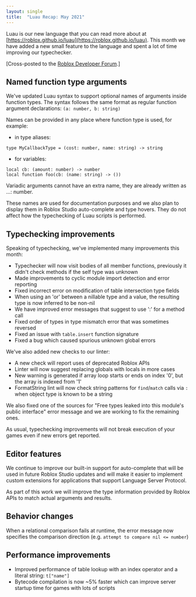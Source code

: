 ```yaml
---
layout: single
title:  "Luau Recap: May 2021"
---
```


Luau is our new language that you can read more about at [https://roblox.github.io/luau](https://roblox.github.io/luau). This month we have added a new small feature to the language and spent a lot of time improving our typechecker.

[Cross-posted to the [Roblox Developer Forum](https://devforum.roblox.com/t/luau-recap-may-2021/).]

## Named function type arguments

We've updated Luau syntax to support optional names of arguments inside function types.
The syntax follows the same format as regular function argument declarations: `(a: number, b: string)`

Names can be provided in any place where function type is used, for example:

* in type aliases:
```
type MyCallbackType = (cost: number, name: string) -> string
```

* for variables:
```
local cb: (amount: number) -> number
local function foo(cb: (name: string) -> ())
```

Variadic arguments cannot have an extra name, they are already written as ...: number.

These names are used for documentation purposes and we also plan to display them in Roblox Studio auto-complete and type hovers.
They do not affect how the typechecking of Luau scripts is performed.

## Typechecking improvements

Speaking of typechecking, we've implemented many improvements this month:
* Typechecker will now visit bodies of all member functions, previously it didn't check methods if the self type was unknown
* Made improvements to cyclic module import detection and error reporting
* Fixed incorrect error on modification of table intersection type fields
* When using an 'or' between a nillable type and a value, the resulting type is now inferred to be non-nil
* We have improved error messages that suggest to use ':' for a method call
* Fixed order of types in type mismatch error that was sometimes reversed
* Fixed an issue with `table.insert` function signature
* Fixed a bug which caused spurious unknown global errors

We've also added new checks to our linter:
* A new check will report uses of deprecated Roblox APIs
* Linter will now suggest replacing globals with locals in more cases
* New warning is generated if array loop starts or ends on index '0', but the array is indexed from '1'
* FormatString lint will now check string patterns for `find`/`match` calls via `:` when object type is known to be a string

We also fixed one of the sources for "Free types leaked into this module's public interface" error message and we are working to fix the remaining ones.

As usual, typechecking improvements will not break execution of your games even if new errors get reported.

## Editor features

We continue to improve our built-in support for auto-complete that will be used in future Roblox Studio updates and will make it easier to implement custom extensions for applications that support Language Server Protocol.

As part of this work we will improve the type information provided by Roblox APIs to match actual arguments and results.

## Behavior changes

When a relational comparison fails at runtime, the error message now specifies the comparison direction (e.g. `attempt to compare nil <= number`)

## Performance improvements

* Improved performance of table lookup with an index operator and a literal string: `t["name"]`
* Bytecode compilation is now ~5% faster which can improve server startup time for games with lots of scripts
